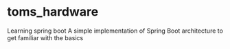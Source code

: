 # toms_hardware
Learning spring boot
A simple implementation of Spring Boot architecture to get familiar with the basics
